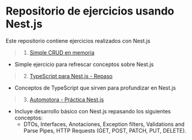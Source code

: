 # Repositorio de ejercicios usando Nest.js

Este repositorio contiene ejercicios realizados con Nest.js

> 1. [Simple CRUD en memoria](./01-simple-crud-memory/)

- Simple ejercicio para refrescar conceptos sobre Nest.js

> 2. [TypeScript para Nest.js - Repaso](./02-repaso-typescript/)

- Conceptos de TypeScript que sirven para profundizar en Nest.js

> 3. [Automotora - Práctica Nest.js](./03-nest-car-dealership/)

- Incluye desarrollo básico con Nest.js repasando los siguientes conceptos:
  - DTOs, Interfaces, Anotaciones, Exception filters, Validations and Parse Pipes, HTTP Requests (GET, POST, PATCH, PUT, DELETE).
